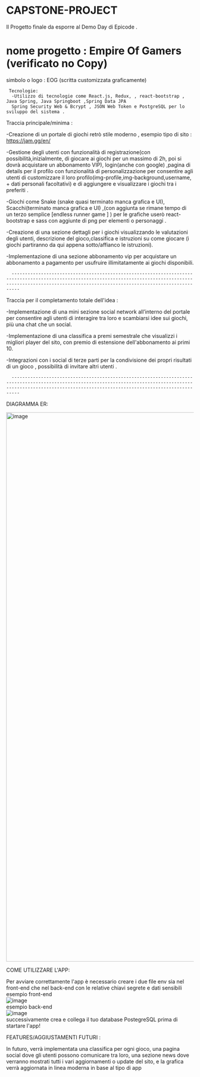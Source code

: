 # CAPSTONE-PROJECT
Il Progetto finale da esporre al Demo Day di Epicode . 
   # nome progetto : Empire Of Gamers   (verificato no Copy)
   simbolo o logo : EOG (scritta customizzata graficamente)
      
     Tecnologie:
      -Utilizzo di tecnologie come React.js, Redux, , react-bootstrap , Java Spring, Java Springboot ,Spring Data JPA
      Spring Security Web & Bcrypt , JSON Web Token e PostgreSQL per lo sviluppo del sistema .

      
Traccia principale/minima :

-Creazione di un portale di giochi retrò stile moderno , esempio tipo di sito : https://jam.gg/en/

-Gestione degli utenti con funzionalità di registrazione(con possibilità,inizialmente, di giocare ai giochi per un massimo di 2h, poi si dovrà acquistare un abbonamento VIP), login(anche con google) ,pagina di details per il profilo con funzionalità di personalizzazione per consentire agli utenti di customizzare il loro profilo(img-profile,img-background,username, + dati personali facoltativi) e di aggiungere e visualizzare i giochi tra i preferiti .

 -Giochi come Snake (snake quasi terminato manca grafica e UI), Scacchi(terminato manca grafica e UI) ,(con aggiunta se rimane tempo di un terzo semplice [endless runner game ] ) per le grafiche userò react-bootstrap e sass con aggiunte di png per elementi o personaggi .

-Creazione di una sezione dettagli per i giochi visualizzando le valutazioni degli utenti, descrizione del gioco,classifica e istruzioni su come giocare (i giochi partiranno da qui appena sotto/affianco le istruzioni).

-Implementazione di una sezione abbonamento vip per acquistare un abbonamento a pagamento per usufruire illimitatamente ai giochi disponibili.

      ---------------------------------------------------------------------------------------------------------------------------------------------------------------------------------------------------------------------

Traccia per il completamento totale dell'idea :

-Implementazione di una mini sezione social network all’interno del portale per consentire agli utenti di interagire tra loro e scambiarsi idee sui giochi, più una chat che un social.

-Implementazione di una classifica a premi semestrale che visualizzi i migliori player del sito, con premio di estensione dell'abbonamento ai primi 10.

-Integrazioni con i social di terze parti per la condivisione dei propri risultati di un gioco , possibilità di invitare altri utenti .

      ---------------------------------------------------------------------------------------------------------------------------------------------------------------------------------------------------------------------

DIAGRAMMA ER:


<img width="1477" alt="image" src="https://github.com/Luca-Sberna/CAPSTONE-PROJECT/assets/123188715/3bc2d7ae-342e-407a-a0d0-eac7d03d986f">



COME UTILIZZARE L'APP:

Per avviare correttamente l'app è necessario creare i due file env sia nel front-end che nel back-end con le relative chiavi segrete e dati sensibili <br/>
esempio front-end<br/>
![image](https://github.com/Luca-Sberna/CAPSTONE-PROJECT/assets/123188715/efa7209c-8311-428a-8467-c780594ec331)<br/>
esempio back-end <br/>
![image](https://github.com/Luca-Sberna/CAPSTONE-PROJECT/assets/123188715/a18e8552-fd63-4c02-9935-1d2ed1894744)<br/>
successivamente crea e collega il tuo database PostegreSQL prima di startare l'app!



FEATURES/AGGIUSTAMENTI FUTURI :

In futuro, verrà implementata una classifica per ogni gioco, una pagina social dove gli utenti possono comunicare tra loro, una sezione news dove verranno mostrati tutti i vari aggiornamenti o update del sito,  e la grafica verrà aggiornata in linea moderna in base al tipo di app 

